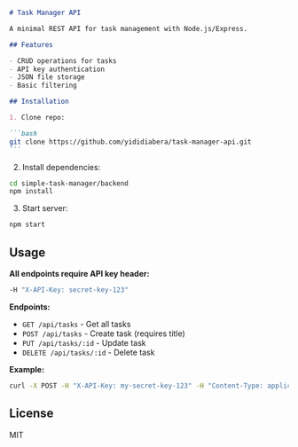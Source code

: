 ````markdown
# Task Manager API

A minimal REST API for task management with Node.js/Express.

## Features

- CRUD operations for tasks
- API key authentication
- JSON file storage
- Basic filtering

## Installation

1. Clone repo:

```bash
git clone https://github.com/yididiabera/task-manager-api.git
```
````

2. Install dependencies:

```bash
cd simple-task-manager/backend
npm install
```

3. Start server:

```bash
npm start
```

## Usage

**All endpoints require API key header:**

```bash
-H "X-API-Key: secret-key-123"
```

**Endpoints:**

- `GET /api/tasks` - Get all tasks
- `POST /api/tasks` - Create task (requires title)
- `PUT /api/tasks/:id` - Update task
- `DELETE /api/tasks/:id` - Delete task

**Example:**

```bash
curl -X POST -H "X-API-Key: my-secret-key-123" -H "Content-Type: application/json" -d '{"title":"New task"}' http://localhost:3000/api/tasks
```

## License

MIT

```

```

